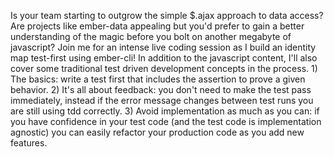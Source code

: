 Is your team starting to outgrow the simple $.ajax approach to data access? Are projects like ember-data appealing but you'd prefer to gain a better understanding of the magic before you bolt on another megabyte of javascript? Join me for an intense live coding session as I build an identity map test-first using ember-cli! In addition to the javascript content, I'll also cover some traditional test driven development concepts in the process. 1) The basics: write a test first that includes the assertion to prove a given behavior. 2) It's all about feedback: you don't need to make the test pass immediately, instead if the error message changes between test runs you are still using tdd correctly. 3) Avoid implementation as much as you can: if you have confidence in your test code (and the test code is implementation agnostic) you can easily refactor your production code as you add new features.
